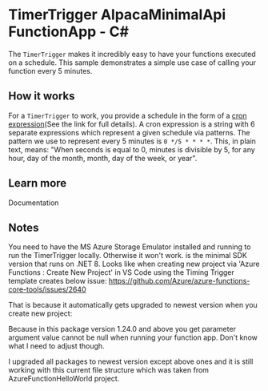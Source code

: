 # TimerTrigger AlpacaMinimalApi FunctionApp - C<span>#</span>

The `TimerTrigger` makes it incredibly easy to have your functions executed on a schedule. This sample demonstrates a simple use case of calling your function every 5 minutes.

## How it works

For a `TimerTrigger` to work, you provide a schedule in the form of a [cron expression](https://en.wikipedia.org/wiki/Cron#CRON_expression)(See the link for full details). A cron expression is a string with 6 separate expressions which represent a given schedule via patterns. The pattern we use to represent every 5 minutes is `0 */5 * * * *`. This, in plain text, means: "When seconds is equal to 0, minutes is divisible by 5, for any hour, day of the month, month, day of the week, or year".

## Learn more

<TODO> Documentation

## Notes ##

You need to have the MS Azure Storage Emulator installed and running to run the TimerTrigger locally. Otherwise it won't work.
<PackageReference Include="Microsoft.Azure.Functions.Worker.Sdk" Version="1.11.0" /> is the minimal SDK version that runs on .NET 8.
Looks like when creating new project via 'Azure Functions :  Create New Project' in VS Code using the Timing Trigger template creates below issue:
https://github.com/Azure/azure-functions-core-tools/issues/2640

That is because it automatically gets upgraded to newest version when you create new project:

<PackageReference Include="Microsoft.Azure.Functions.Worker" Version="2.0.0" />

Because in this package version 1.24.0 and above you get parameter argument value cannot be null when running your function app. Don't know what I need to adjust though.

I upgraded all packages to newest version except above ones and it is still working with this current file structure which was taken from AzureFunctionHelloWorld project.